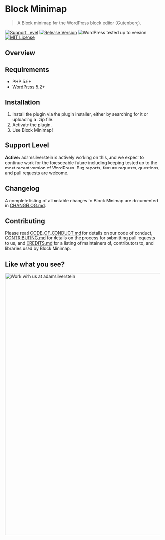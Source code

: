 # Block Minimap

> A Block minimap for the WordPress block editor (Gutenberg).

[![Support Level](https://img.shields.io/badge/support-active-green.svg)](#support-level) [![Release Version](https://img.shields.io/github/release/adamsilverstein/minimap.svg)](https://github.com/adamsilverstein/minimap/releases/latest) ![WordPress tested up to version](https://img.shields.io/badge/WordPress-v5.2%20tested-success.svg) [![MIT License](https://img.shields.io/github/license/adamsilverstein/minimap.svg)](https://github.com/adamsilverstein/minimap/blob/develop/LICENSE.md)

## Overview



## Requirements

* PHP 5.6+
* [WordPress](http://wordpress.org/) 5.2+

## Installation

1. Install the plugin via the plugin installer, either by searching for it or uploading a .zip file.
1. Activate the plugin.
1. Use Block Minimap!

## Support Level

**Active:** adamsilverstein is actively working on this, and we expect to continue work for the foreseeable future including keeping tested up to the most recent version of WordPress.  Bug reports, feature requests, questions, and pull requests are welcome.

## Changelog

A complete listing of all notable changes to Block Minimap are documented in [CHANGELOG.md](https://github.com/adamsilverstein/minimap/blob/develop/CHANGELOG.md).

## Contributing

Please read [CODE_OF_CONDUCT.md](https://github.com/adamsilverstein/minimap/blob/develop/CODE_OF_CONDUCT.md) for details on our code of conduct, [CONTRIBUTING.md](https://github.com/adamsilverstein/minimap/blob/develop/CONTRIBUTING.md) for details on the process for submitting pull requests to us, and [CREDITS.md](https://github.com/adamsilverstein/minimap/blob/develop/CREDITS.md) for a listing of maintainers of, contributors to, and libraries used by Block Minimap.

## Like what you see?

<a href="http://adamsilverstein.com/contact/"><img src="https://adamsilversteindotcom-wpengine.s3.amazonaws.com/uploads/2016/10/adamsilverstein-Github-Banner.png" width="850" alt="Work with us at adamsilverstein"></a>
